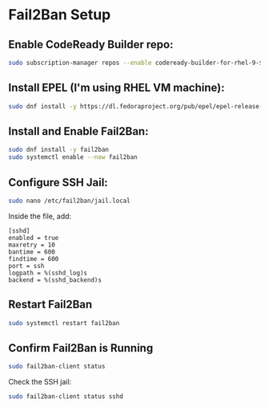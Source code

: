 # Fail2Ban Setup

## Enable CodeReady Builder repo:
```bash
sudo subscription-manager repos --enable codeready-builder-for-rhel-9-$(arch)-rpms
```
## Install EPEL (I'm using RHEL VM machine):
```bash
sudo dnf install -y https://dl.fedoraproject.org/pub/epel/epel-release-latest-9.noarch.rpm
```
## Install and Enable Fail2Ban:
```bash
sudo dnf install -y fail2ban
sudo systemctl enable --now fail2ban
```
## Configure SSH Jail:
```bash
sudo nano /etc/fail2ban/jail.local
```
Inside the file, add:
```
[sshd]
enabled = true
maxretry = 10
bantime = 600
findtime = 600
port = ssh
logpath = %(sshd_log)s
backend = %(sshd_backend)s
```
## Restart Fail2Ban
```bash
sudo systemctl restart fail2ban
```
## Confirm Fail2Ban is Running
```bash
sudo fail2ban-client status
```
Check the SSH jail:
```bash
sudo fail2ban-client status sshd
```
